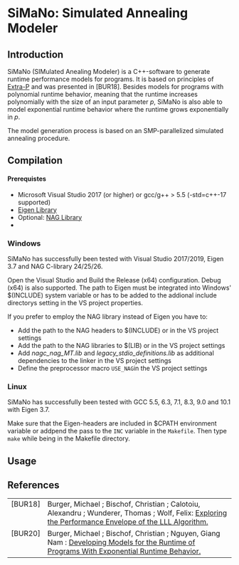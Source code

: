 # SiMaNo: Simulated Annealing Modeler

## Introduction
SiMaNo (SIMulated Anealing Modeler) is a C++-software to generate runtime performance models for programs. It is based on principles of [Extra-P](https://www.scalasca.org/software/extra-p/download.html) and was presented in [BUR18]. Besides models for programs with polynomial runtime behavior, meaning that the runtime increases polynomially with the size of an input parameter *p*, SiMaNo is also able to model exponential runtime behavior where the runtime grows exponentially in *p*.

The model generation process is based on an SMP-parallelized simulated annealing procedure.

## Compilation
#### Prerequistes
* Microsoft Visual Studio 2017 (or higher) or gcc/g++ > 5.5 (-std=c++-17 supported)
* [Eigen Library](http://eigen.tuxfamily.org/index.php?title=Main_Page)
* Optional: [NAG Library](https://www.nag.com/content/nag-library)
*
### Windows
SiMaNo has successfully been tested with Visual Studio 2017/2019, Eigen 3.7 and NAG C-library 24/25/26.

Open the Visual Studio and Build the Release (x64) configuration. Debug (x64) is also supported. The path to Eigen must be integrated into Windows' $(INCLUDE) system variable or has to be added to the addional include directorys setting in the VS project properties.

If you prefer to employ the NAG library instead of Eigen you have to:
* Add the path to the NAG headers to $(INCLUDE) or in the VS project settings
* Add the path to the NAG libraries to $(LIB) or in the VS project settings
* Add *nagc_nag_MT.lib* and *legacy_stdio_definitions.lib* as additional dependencies to the linker in the VS project settings
* Define the preprocessor macro `USE_NAG`in the VS project settings

### Linux
SiMaNo has successfully been tested with GCC 5.5, 6.3, 7.1, 8.3, 9.0 and 10.1 with Eigen 3.7.

Make sure that the Eigen-headers are included in $CPATH environment variable or addpend the pass to the `INC` variable in the `Makefile`. Then type `make` while being in the Makefile directory.


## Usage

## References
<table style="border:0px">
<tr>
    <td valign="top"><a name="ref-MACH20"></a>[BUR18]</td>
    <td>Burger, Michael ; Bischof, Christian ; Calotoiu, Alexandru ; Wunderer, Thomas ; Wolf, Felix:
       <a href=https://apps.fz-juelich.de/jsc-pubsystem/pub-webpages/general/get_attach.php?pubid=1861>Exploring the Performance Envelope of the LLL Algorithm.</a></td>
</tr>
<tr>
    <td valign="top"><a name="ref-MACH20"></a>[BUR20]</td>
    <td>Burger, Michael ; Bischof, Christian ; Nguyen, Giang Nam :
       <a href=https://apps.fz-juelich.de/jsc-pubsystem/pub-webpages/general/get_attach.php?pubid=1861>Developing Models for the Runtime of Programs
With Exponential Runtime Behavior.</a></td>
</tr>
</table>

